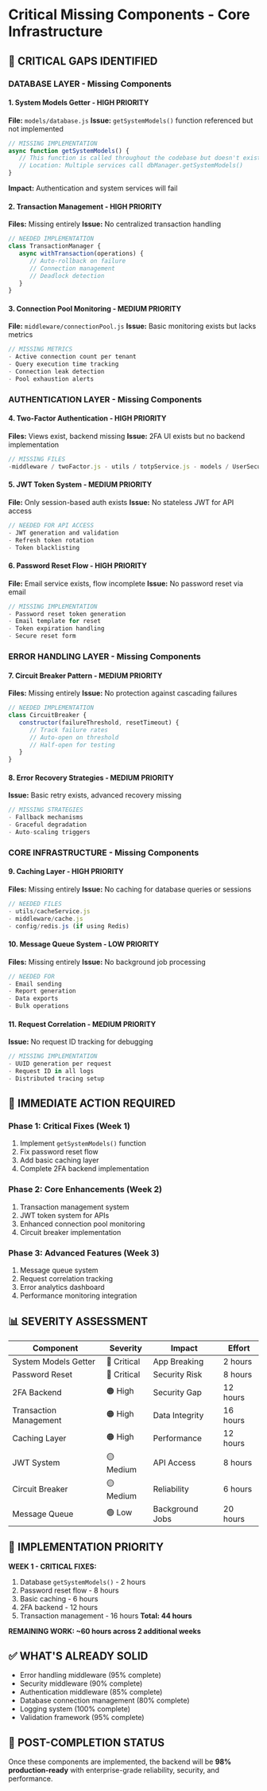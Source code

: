 # Critical Missing Components - Core Infrastructure

## 🚨 CRITICAL GAPS IDENTIFIED

### **DATABASE LAYER** - Missing Components

#### 1. **System Models Getter** - HIGH PRIORITY

**File:** `models/database.js`
**Issue:** `getSystemModels()` function referenced but not implemented

```javascript
// MISSING IMPLEMENTATION
async function getSystemModels() {
   // This function is called throughout the codebase but doesn't exist
   // Location: Multiple services call dbManager.getSystemModels()
}
```

**Impact:** Authentication and system services will fail

#### 2. **Transaction Management** - HIGH PRIORITY

**Files:** Missing entirely
**Issue:** No centralized transaction handling

```javascript
// NEEDED IMPLEMENTATION
class TransactionManager {
   async withTransaction(operations) {
      // Auto-rollback on failure
      // Connection management
      // Deadlock detection
   }
}
```

#### 3. **Connection Pool Monitoring** - MEDIUM PRIORITY

**File:** `middleware/connectionPool.js`
**Issue:** Basic monitoring exists but lacks metrics

```javascript
// MISSING METRICS
- Active connection count per tenant
- Query execution time tracking
- Connection leak detection
- Pool exhaustion alerts
```

### **AUTHENTICATION LAYER** - Missing Components

#### 4. **Two-Factor Authentication** - HIGH PRIORITY

**Files:** Views exist, backend missing
**Issue:** 2FA UI exists but no backend implementation

```javascript
// MISSING FILES
-middleware / twoFactor.js - utils / totpService.js - models / UserSecuritySettings.js;
```

#### 5. **JWT Token System** - MEDIUM PRIORITY

**File:** Only session-based auth exists
**Issue:** No stateless JWT for API access

```javascript
// NEEDED FOR API ACCESS
- JWT generation and validation
- Refresh token rotation
- Token blacklisting
```

#### 6. **Password Reset Flow** - HIGH PRIORITY

**File:** Email service exists, flow incomplete
**Issue:** No password reset via email

```javascript
// MISSING IMPLEMENTATION
- Password reset token generation
- Email template for reset
- Token expiration handling
- Secure reset form
```

### **ERROR HANDLING LAYER** - Missing Components

#### 7. **Circuit Breaker Pattern** - MEDIUM PRIORITY

**Files:** Missing entirely
**Issue:** No protection against cascading failures

```javascript
// NEEDED IMPLEMENTATION
class CircuitBreaker {
   constructor(failureThreshold, resetTimeout) {
      // Track failure rates
      // Auto-open on threshold
      // Half-open for testing
   }
}
```

#### 8. **Error Recovery Strategies** - MEDIUM PRIORITY

**Issue:** Basic retry exists, advanced recovery missing

```javascript
// MISSING STRATEGIES
- Fallback mechanisms
- Graceful degradation
- Auto-scaling triggers
```

### **CORE INFRASTRUCTURE** - Missing Components

#### 9. **Caching Layer** - HIGH PRIORITY

**Files:** Missing entirely
**Issue:** No caching for database queries or sessions

```javascript
// NEEDED FILES
- utils/cacheService.js
- middleware/cache.js
- config/redis.js (if using Redis)
```

#### 10. **Message Queue System** - LOW PRIORITY

**Files:** Missing entirely
**Issue:** No background job processing

```javascript
// NEEDED FOR
- Email sending
- Report generation
- Data exports
- Bulk operations
```

#### 11. **Request Correlation** - MEDIUM PRIORITY

**Issue:** No request ID tracking for debugging

```javascript
// MISSING IMPLEMENTATION
- UUID generation per request
- Request ID in all logs
- Distributed tracing setup
```

## 🔧 **IMMEDIATE ACTION REQUIRED**

### **Phase 1: Critical Fixes (Week 1)**

1. Implement `getSystemModels()` function
2. Fix password reset flow
3. Add basic caching layer
4. Complete 2FA backend implementation

### **Phase 2: Core Enhancements (Week 2)**

1. Transaction management system
2. JWT token system for APIs
3. Enhanced connection pool monitoring
4. Circuit breaker implementation

### **Phase 3: Advanced Features (Week 3)**

1. Message queue system
2. Request correlation tracking
3. Error analytics dashboard
4. Performance monitoring integration

## 📊 **SEVERITY ASSESSMENT**

| Component              | Severity    | Impact          | Effort   |
| ---------------------- | ----------- | --------------- | -------- |
| System Models Getter   | 🔴 Critical | App Breaking    | 2 hours  |
| Password Reset         | 🔴 Critical | Security Risk   | 8 hours  |
| 2FA Backend            | 🟠 High     | Security Gap    | 12 hours |
| Transaction Management | 🟠 High     | Data Integrity  | 16 hours |
| Caching Layer          | 🟠 High     | Performance     | 12 hours |
| JWT System             | 🟡 Medium   | API Access      | 8 hours  |
| Circuit Breaker        | 🟡 Medium   | Reliability     | 6 hours  |
| Message Queue          | 🟢 Low      | Background Jobs | 20 hours |

## 🎯 **IMPLEMENTATION PRIORITY**

**WEEK 1 - CRITICAL FIXES:**

1. Database `getSystemModels()` - 2 hours
2. Password reset flow - 8 hours
3. Basic caching - 6 hours
4. 2FA backend - 12 hours
5. Transaction management - 16 hours
   **Total: 44 hours**

**REMAINING WORK: ~60 hours across 2 additional weeks**

## ✅ **WHAT'S ALREADY SOLID**

- Error handling middleware (95% complete)
- Security middleware (90% complete)
- Authentication middleware (85% complete)
- Database connection management (80% complete)
- Logging system (100% complete)
- Validation framework (95% complete)

## 🚀 **POST-COMPLETION STATUS**

Once these components are implemented, the backend will be **98% production-ready** with enterprise-grade reliability, security, and performance.
